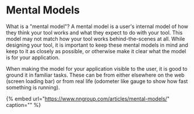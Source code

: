 # Mental Models

What is a "mental model"? A mental model is a user's internal model of how they think your tool works and what they expect to do with your tool. This model may not match how your tool works behind-the-scenes at all. While designing your tool, it is important to keep these mental models in mind and keep to it as closely as possible, or otherwise make it clear what the model is for your application.

When making the model for your application visible to the user, it is good to ground it in familiar tasks. These can be from either elsewhere on the web \(screen loading bar\) or from real life \(odometer like gauge to show how fast something is running\).

{% embed url="https://www.nngroup.com/articles/mental-models/" caption="" %}

